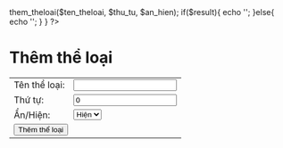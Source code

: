 <?php
include 'config.php';
include 'class/class.db.theloai.php';
if(isset($_POST['submit'])){
$db_theloai = new DB_TheLoai();
$ten_theloai = (isset($_POST['ten_theloai']))? $_POST['ten_theloai'] : "";
$thu_tu = (isset($_POST['thu_tu']))? $_POST['thu_tu'] : 0; $an_hien = (isset($_POST['an_hien']))? $_POST['an_hien'] : "";
$result = $db_theloai->them_theloai($ten_theloai, $thu_tu, $an_hien);
if($result){
echo '<script>alert("Thêm thành công!"); window.location="theloai.php";</script>';
}else{
echo '<script>alert("Thêm không thành công!"); 
window.location="theloai.php";</script>';
} }
?>
<!DOCTYPE html> <html><head><title>THỂ LOẠI | QUẢN TRỊ</title> <meta charset="utf-8">
<meta name="viewport" content="width=device-width, initial-scale=1">
<link rel="stylesheet" 
href="https://maxcdn.bootstrapcdn.com/bootstrap/4.4.1/css/bootstrap.min.css">
<script src="https://ajax.googleapis.com/ajax/libs/jquery/3.4.1/jquery.min.js"></script>
</head> <body><div class="container">
<h1>Thêm thể loại</h1> <form name="them_theloai" method="POST">
<table width="100%">
<tr><td>Tên thể loại: </td> <td><input type="text" name="ten_theloai"></td>
</tr> <tr><td>Thứ tự: </td> <td><input type="text" name="thu_tu" value="0"></td>
</tr> <tr><td>Ẩn/Hiện: </td> <td><select name="an_hien">
<option value="1" selected="selected">Hiện</option> <option value="0">Ẩn</option>
</select>
</td>
</tr> <tr>
<td colspan="2"><input type="submit" value="Thêm thể loại" 
name="submit"></td>
</tr>
</table>
</form>
</div>
</body>
</html>
